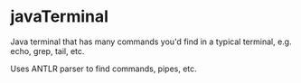 # javaTerminal
Java terminal that has many commands you'd find in a typical terminal, e.g. echo, grep, tail, etc. 

Uses ANTLR parser to find commands, pipes, etc.
